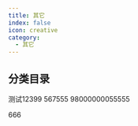 ```yaml
---
title: 其它
index: false
icon: creative
category:
  - 其它
---
```


## 分类目录

测试12399
567555
98000000055555

666
<ArticlesMenu />
